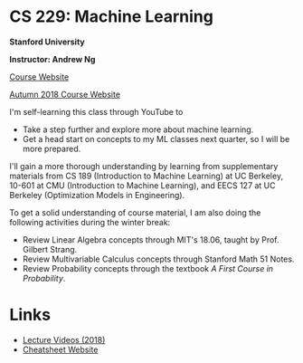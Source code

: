 # CS 229: Machine Learning 

**Stanford University**

**Instructor: Andrew Ng**

[Course Website](https://cs229.stanford.edu/)

[Autumn 2018 Course Website](https://cs229.stanford.edu/syllabus-autumn2018.html)

I'm self-learning this class through YouTube to
* Take a step further and explore more about machine learning.
* Get a head start on concepts to my ML classes next quarter, so I will be more prepared.

I'll gain a more thorough understanding by learning from supplementary materials from CS 189 (Introduction to Machine Learning) at UC Berkeley, 10-601 at CMU (Introduction to Machine Learning), and EECS 127 at UC Berkeley (Optimization Models in Engineering).

To get a solid understanding of course material, I am also doing the following activities during the winter break:
* Review Linear Algebra concepts through MIT's 18.06, taught by Prof. Gilbert Strang.
* Review Multivariable Calculus concepts through Stanford Math 51 Notes.
* Review Probability concepts through the textbook *A First Course in Probability*.

# Links

* [Lecture Videos (2018)](https://www.youtube.com/playlist?list=PLoROMvodv4rMiGQp3WXShtMGgzqpfVfbU)
* [Cheatsheet Website](https://stanford.edu/~shervine/teaching/)